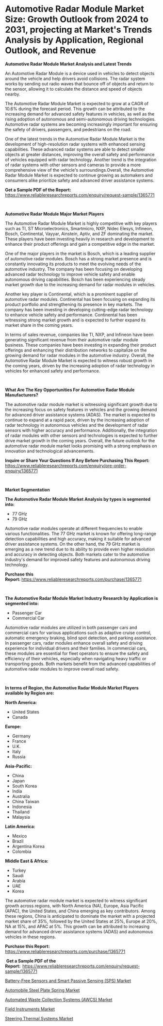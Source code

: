 <p><h1>Automotive Radar Module Market Size: Growth Outlook from 2024 to 2031, projecting at Market's Trends Analysis by Application, Regional Outlook, and Revenue</h1></p><p><strong>Automotive Radar Module Market Analysis and Latest Trends</strong></p>
<p><p>An Automotive Radar Module is a device used in vehicles to detect objects around the vehicle and help drivers avoid collisions. The radar system works by sending out radio waves that bounce off of objects and return to the sensor, allowing it to calculate the distance and speed of objects nearby.</p><p>The Automotive Radar Module Market is expected to grow at a CAGR of 10.6% during the forecast period. This growth can be attributed to the increasing demand for advanced safety features in vehicles, as well as the rising adoption of autonomous and semi-autonomous driving technologies. Automotive radar systems are becoming increasingly important for ensuring the safety of drivers, passengers, and pedestrians on the road.</p><p>One of the latest trends in the Automotive Radar Module Market is the development of high-resolution radar systems with enhanced sensing capabilities. These advanced radar systems are able to detect smaller objects at greater distances, improving the overall safety and performance of vehicles equipped with radar technology. Another trend is the integration of radar systems with other sensors and cameras to provide a more comprehensive view of the vehicle's surroundings.Overall, the Automotive Radar Module Market is expected to continue growing as automakers and consumers alike prioritize safety and advanced driver assistance systems.</p></p>
<p><strong>Get a Sample PDF of the Report:&nbsp;</strong> <a href="https://www.reliableresearchreports.com/enquiry/request-sample/1365771">https://www.reliableresearchreports.com/enquiry/request-sample/1365771</a></p>
<p>&nbsp;</p>
<p><strong>Automotive Radar Module Major Market Players</strong></p>
<p><p>The Automotive Radar Module Market is highly competitive with key players such as TI, ST Microelectronics, Smartmicro, NXP, Nidec Elesys, Infineon, Bosch, Continental, Vayyar, Ainstein, Aptiv, and ZF dominating the market. These players have been investing heavily in research and development to enhance their product offerings and gain a competitive edge in the market.</p><p>One of the major players in the market is Bosch, which is a leading supplier of automotive radar modules. Bosch has a strong market presence and is constantly innovating its products to meet the evolving needs of the automotive industry. The company has been focusing on developing advanced radar technology to improve vehicle safety and enable autonomous driving capabilities. Bosch has been experiencing steady market growth due to the increasing demand for radar modules in vehicles.</p><p>Another key player is Continental, which is a prominent supplier of automotive radar modules. Continental has been focusing on expanding its product portfolio and strengthening its presence in key markets. The company has been investing in developing cutting-edge radar technology to enhance vehicle safety and performance. Continental has been witnessing strong market growth and is expected to further expand its market share in the coming years.</p><p>In terms of sales revenue, companies like TI, NXP, and Infineon have been generating significant revenue from their automotive radar module business. These companies have been investing in expanding their product offerings and enhancing their distribution networks to capitalize on the growing demand for radar modules in the automotive industry. Overall, the Automotive Radar Module Market is expected to witness robust growth in the coming years, driven by the increasing adoption of radar technology in vehicles for enhanced safety and performance.</p></p>
<p>&nbsp;</p>
<p><strong>What Are The Key Opportunities For Automotive Radar Module Manufacturers?</strong></p>
<p><p>The automotive radar module market is witnessing significant growth due to the increasing focus on safety features in vehicles and the growing demand for advanced driver assistance systems (ADAS). The market is expected to continue to expand at a rapid pace, driven by the increasing adoption of radar technology in autonomous vehicles and the development of radar sensors with higher accuracy and performance. Additionally, the integration of radar modules with other sensors and technologies is expected to further drive market growth in the coming years. Overall, the future outlook for the automotive radar module market looks promising with a strong emphasis on innovation and technological advancements.</p></p>
<p><strong>Inquire or Share Your Questions If Any Before Purchasing This Report:</strong> <a href="https://www.reliableresearchreports.com/enquiry/pre-order-enquiry/1365771">https://www.reliableresearchreports.com/enquiry/pre-order-enquiry/1365771</a></p>
<p>&nbsp;</p>
<p><strong>Market Segmentation</strong></p>
<p><strong>The Automotive Radar Module Market Analysis by types is segmented into:</strong></p>
<p><ul><li>77 GHz</li><li>79 GHz</li></ul></p>
<p><p>Automotive radar modules operate at different frequencies to enable various functionalities. The 77 GHz market is known for offering long-range detection capabilities and high accuracy, making it suitable for advanced driver assistance systems. On the other hand, the 79 GHz market is emerging as a new trend due to its ability to provide even higher resolution and accuracy in detecting objects. Both markets cater to the automotive industry's demand for improved safety features and autonomous driving technology.</p></p>
<p><strong>Purchase this Report:&nbsp;</strong><a href="https://www.reliableresearchreports.com/purchase/1365771">https://www.reliableresearchreports.com/purchase/1365771</a></p>
<p>&nbsp;</p>
<p><strong>The Automotive Radar Module Market Industry Research by Application is segmented into:</strong></p>
<p><ul><li>Passenger Car</li><li>Commercial Car</li></ul></p>
<p><p>Automotive radar modules are utilized in both passenger cars and commercial cars for various applications such as adaptive cruise control, automatic emergency braking, blind spot detection, and parking assistance. In passenger cars, radar modules enhance overall safety and driving experience for individual drivers and their families. In commercial cars, these modules are essential for fleet operators to ensure the safety and efficiency of their vehicles, especially when navigating heavy traffic or transporting goods. Both markets benefit from the advanced capabilities of automotive radar modules to improve overall road safety.</p></p>
<p>&nbsp;</p>
<p><strong>In terms of Region, the Automotive Radar Module Market Players available by Region are:</strong></p>
<p>
    <p> <strong> North America: </strong>
        <ul>
            <li>United States</li>
            <li>Canada</li>
        </ul>
        </p> 
    <p> <strong> Europe: </strong>
        <ul>
            <li>Germany</li>
            <li>France</li>
            <li>U.K.</li>
            <li>Italy</li>
            <li>Russia</li>
        </ul>
        </p> 
    <p> <strong> Asia-Pacific: </strong>
        <ul>
            <li>China</li>
            <li>Japan</li>
            <li>South Korea</li>
            <li>India</li>
            <li>Australia</li>
            <li>China Taiwan</li>
            <li>Indonesia</li>
            <li>Thailand</li>
            <li>Malaysia</li>
        </ul>
        </p> 
    <p> <strong> Latin America: </strong>
        <ul>
            <li>Mexico</li>
            <li>Brazil</li>
            <li>Argentina Korea</li>
            <li>Colombia</li>
        </ul>
        </p> 
    <p> <strong> Middle East & Africa: </strong>
        <ul>
            <li>Turkey</li>
            <li>Saudi</li>
            <li>Arabia</li>
            <li>UAE</li>
            <li>Korea</li>
        </ul>
    </p>
    </p>
<p><p>The automotive radar module market is expected to witness significant growth across regions, with North America (NA), Europe, Asia Pacific (APAC), the United States, and China emerging as key contributors. Among these regions, China is anticipated to dominate the market with a projected market share of 35%, followed by the United States at 25%, Europe at 20%, NA at 15%, and APAC at 5%. This growth can be attributed to increasing demand for advanced driver assistance systems (ADAS) and autonomous vehicles in these regions.</p></p>
<p><strong>Purchase this Report: </strong><a href="https://www.reliableresearchreports.com/purchase/1365771">https://www.reliableresearchreports.com/purchase/1365771</a></p>
<p>&nbsp;<strong>Get a Sample PDF of the Report:&nbsp;&nbsp;</strong><a href="https://www.reliableresearchreports.com/enquiry/request-sample/1365771">https://www.reliableresearchreports.com/enquiry/request-sample/1365771</a></p>
<p><strong></strong></p>
<p><p><a href="https://medium.com/@briaabshire1988/battery-free-sensors-and-smart-passive-sensing-sps-market-size-and-market-trends-complete-dd5cfb70a71c">Battery-Free Sensors and Smart Passive Sensing (SPS) Market</a></p><p><a href="https://medium.com/@briaabshire1988/automobile-steel-plate-spring-market-trends-forecast-and-competitive-analysis-to-2031-8f1f2fff2487">Automobile Steel Plate Spring Market</a></p><p><a href="https://medium.com/@briaabshire1988/automated-waste-collection-systems-awcs-market-outlook-industry-overview-and-forecast-2024-to-4b9a47d3f6a0">Automated Waste Collection Systems (AWCS) Market</a></p><p><a href="https://github.com/juancolorado15/Market-Research-Report-List-1/blob/main/field-instruments-market.md">Field Instruments Market</a></p><p><a href="https://github.com/mohamedbakry57/Market-Research-Report-List-1/blob/main/steering-thermal-systems-market.md">Steering Thermal Systems Market</a></p></p>